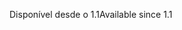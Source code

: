 <span data-ttu-id="f2c2a-101">Disponível desde o 1.1</span><span class="sxs-lookup"><span data-stu-id="f2c2a-101">Available since 1.1</span></span>